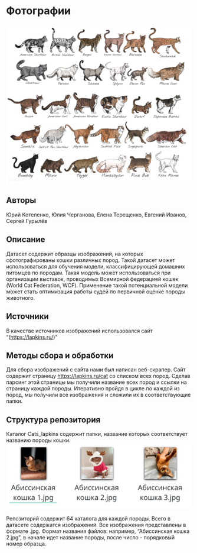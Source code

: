 # Фотографии
![](src/cats_breeds.jpg)
## Авторы
Юрий Котеленко, Юлия Черганова, Елена Терещенко, Евгений Иванов, Сергей Гурылёв

## Описание
Датасет содержит образцы изображений, на которых сфотографированы кошки различных пород. Такой датасет может использоваться для обучения модели, классифицирующей домашних питомцев по породам. Такая модель может использоваться при организации выставок, проводимых Всемирной федерацией кошек (World Cat Federation, WCF). Применение такой потенциальной модели может стать оптимизация работы судей по первичной оценке породы животного.

## Источники
В качестве источников изображений использовался сайт “(https://lapkins.ru/)” 

## Методы сбора и обработки
Для сбора изображений с сайта нами был написан веб-скрапер. Сайт содержит страницу https://lapkins.ru/cat со списком всех пород. Сделав парсинг этой страницы мы получили название всех пород и ссылки на страницу каждой породы. Итеративно пройдя в цикле по каждой из пород, мы получили все изображения и сложили их в соответствующие папки.

## Структура репозитория
Каталог Cats_lapkins содержит папки, название которых соответствует названию породы кошки.
![](src/sample.png)

Репозиторий содержит 64 каталога для каждой породы. Всего в датасете содержатся изображений. 
Все изображения представлены в формате .jpg. 
Формат названия файлов: например, “Абиссинская кошка 2.jpg”, в начале идет название породы, после число - порядковый номер образца.
